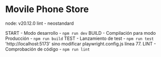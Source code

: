 # Movile Phone Store
node: v20.12.0
lint - neostandard

START - Modo desarrollo - `npm run dev`
BUILD - Compilación para modo Producción - `npm run build`
TEST - Lanzamiento de test - `npm run test`
'http://localhost:5173' sino modificar playwright.config.js línea 77.
LINT - Comprobación de código - `npm run lint`